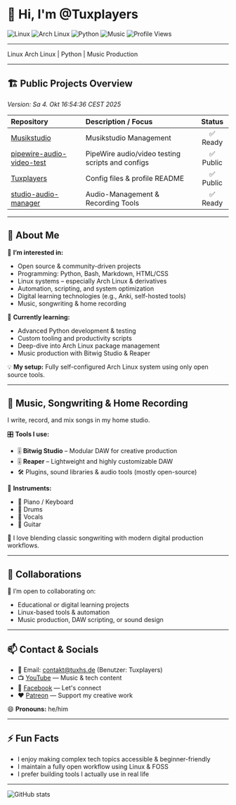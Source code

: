 # 👋 Hi, I'm @Tuxplayers

![Linux](https://img.shields.io/badge/Linux-FCC624?style=flat-square&logo=linux)
![Arch Linux](https://img.shields.io/badge/Arch%20Linux-1793D1?style=flat-square&logo=arch-linux)
![Python](https://img.shields.io/badge/Python-3776AB?style=flat-square&logo=python)
![Music](https://img.shields.io/badge/Music-black?style=flat-square&logo=spotify)
![Profile Views](https://komarev.com/ghpvc/?username=Tuxplayers&color=blue)

---

Linux Arch Linux | Python | Music Production

---

## 🏗️ Public Projects Overview  
_Version: Sa 4. Okt 16:54:36 CEST 2025_

| Repository | Description / Focus | Status |
| :-------- | :----------------- | :----: |
| [Musikstudio](https://github.com/Tuxplayers/musikstudio) | Musikstudio Management | ✅ Ready |
| [pipewire-audio-video-test](https://github.com/Tuxplayers/pipewire-audio-video-test) | PipeWire audio/video testing scripts and configs | ✅ Public |
| [Tuxplayers](https://github.com/Tuxplayers/Tuxplayers) | Config files & profile README | ✅ Public |
| [studio-audio-manager](https://github.com/Tuxplayers/studio-audio-manager) | Audio-Management & Recording Tools | ✅ Ready |

---

## 👤 About Me

👀 **I’m interested in:**
- Open source & community-driven projects  
- Programming: Python, Bash, Markdown, HTML/CSS  
- Linux systems – especially Arch Linux & derivatives  
- Automation, scripting, and system optimization  
- Digital learning technologies (e.g., Anki, self-hosted tools)  
- Music, songwriting & home recording  

🌱 **Currently learning:**
- Advanced Python development & testing  
- Custom tooling and productivity scripts  
- Deep-dive into Arch Linux package management  
- Music production with Bitwig Studio & Reaper  

💡 **My setup:** Fully self-configured Arch Linux system using only open source tools.

---

## 🎵 Music, Songwriting & Home Recording

I write, record, and mix songs in my home studio.

🎛️ **Tools I use:**
- 🎚 **Bitwig Studio** – Modular DAW for creative production  
- 🎚 **Reaper** – Lightweight and highly customizable DAW  
- 🛠 Plugins, sound libraries & audio tools (mostly open-source)

🎸 **Instruments:**
- 🎹 Piano / Keyboard  
- 🥁 Drums  
- 🎤 Vocals  
- 🎸 Guitar  

💬 I love blending classic songwriting with modern digital production workflows.

---

## 🤝 Collaborations

💞️ I’m open to collaborating on:
- Educational or digital learning projects  
- Linux-based tools & automation  
- Music production, DAW scripting, or sound design  

---

## 📫 Contact & Socials

- 📧 Email: contakt@tuxhs.de (Benutzer: Tuxplayers)  
- 📺 [YouTube](https://www.youtube.com/@TUXPLAYER) — Music & tech content  
- 📘 [Facebook](https://www.facebook.com/tuxplayer.222/) — Let's connect  
- ❤️ [Patreon](https://www.patreon.com/c/user?u=19664883) — Support my creative work  

😄 **Pronouns:** he/him

---

## ⚡ Fun Facts

- I enjoy making complex tech topics accessible & beginner-friendly  
- I maintain a fully open workflow using Linux & FOSS  
- I prefer building tools I actually use in real life  

---

![GitHub stats](https://github-readme-stats.vercel.app/api?username=Tuxplayers&show_icons=true&theme=default)
